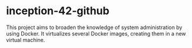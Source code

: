 # inception-42-github

This project aims to broaden the  knowledge of system administration by using Docker.
It virtualizes several Docker images, creating them in a new virtual
machine.
